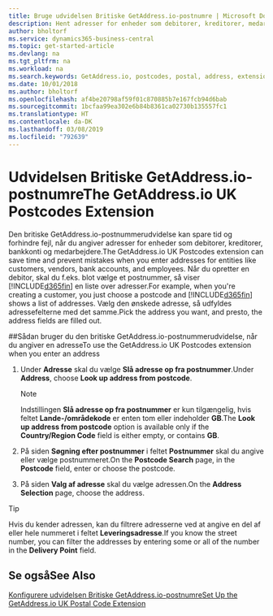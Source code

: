 ```yaml
---
title: Bruge udvidelsen Britiske GetAddress.io-postnumre | Microsoft Docs
description: Hent adresser for enheder som debitorer, kreditorer, medarbejdere og banker i Storbritannien fra tjenesten GetAddress.io.
author: bholtorf
ms.service: dynamics365-business-central
ms.topic: get-started-article
ms.devlang: na
ms.tgt_pltfrm: na
ms.workload: na
ms.search.keywords: GetAddress.io, postcodes, postal, address, extension
ms.date: 10/01/2018
ms.author: bholtorf
ms.openlocfilehash: af4be20798af59f01c870885b7e167fcb94d6bab
ms.sourcegitcommit: 1bcfaa99ea302e6b84b8361ca02730b135557fc1
ms.translationtype: HT
ms.contentlocale: da-DK
ms.lasthandoff: 03/08/2019
ms.locfileid: "792639"
---
```

# <a name="the-getaddressio-uk-postcodes-extension"></a><span data-ttu-id="bfaaa-103">Udvidelsen Britiske GetAddress.io-postnumre</span><span class="sxs-lookup"><span data-stu-id="bfaaa-103">The GetAddress.io UK Postcodes Extension</span></span>
<span data-ttu-id="bfaaa-104">Den britiske GetAddress.io-postnummerudvidelse kan spare tid og forhindre fejl, når du angiver adresser for enheder som debitorer, kreditorer, bankkonti og medarbejdere.</span><span class="sxs-lookup"><span data-stu-id="bfaaa-104">The GetAddress.io UK Postcodes extension can save time and prevent mistakes when you enter addresses for entities like customers, vendors, bank accounts, and employees.</span></span> <span data-ttu-id="bfaaa-105">Når du opretter en debitor, skal du f.eks. blot vælge et postnummer, så viser [!INCLUDE[d365fin](includes/d365fin_md.md)] en liste over adresser.</span><span class="sxs-lookup"><span data-stu-id="bfaaa-105">For example, when you're creating a customer, you just choose a postcode and [!INCLUDE[d365fin](includes/d365fin_md.md)] shows a list of addresses.</span></span> <span data-ttu-id="bfaaa-106">Vælg den ønskede adresse, så udfyldes adressefelterne med det samme.</span><span class="sxs-lookup"><span data-stu-id="bfaaa-106">Pick the address you want, and presto, the address fields are filled out.</span></span>  

##<a name="to-use-the-getaddressio-uk-postcodes-extension-when-you-enter-an-address"></a><span data-ttu-id="bfaaa-107">Sådan bruger du den britiske GetAddress.io-postnummerudvidelse, når du angiver en adresse</span><span class="sxs-lookup"><span data-stu-id="bfaaa-107">To use the GetAddress.io UK Postcodes extension when you enter an address</span></span>
1. <span data-ttu-id="bfaaa-108">Under **Adresse** skal du vælge **Slå adresse op fra postnummer**.</span><span class="sxs-lookup"><span data-stu-id="bfaaa-108">Under **Address**, choose **Look up address from postcode**.</span></span>  

    > [!NOTE]  
    >   <span data-ttu-id="bfaaa-109">Indstillingen **Slå adresse op fra postnummer** er kun tilgængelig, hvis feltet **Lande-/områdekode** er enten tom eller indeholder **GB**.</span><span class="sxs-lookup"><span data-stu-id="bfaaa-109">The **Look up address from postcode** option is available only if the **Country/Region Code** field is either empty, or contains **GB**.</span></span>
2. <span data-ttu-id="bfaaa-110">På siden **Søgning efter postnummer** i feltet **Postnummer** skal du angive eller vælge postnummeret.</span><span class="sxs-lookup"><span data-stu-id="bfaaa-110">On the **Postcode Search** page, in the **Postcode** field, enter or choose the postcode.</span></span>  
3. <span data-ttu-id="bfaaa-111">På siden **Valg af adresse** skal du vælge adressen.</span><span class="sxs-lookup"><span data-stu-id="bfaaa-111">On the **Address Selection** page, choose the address.</span></span>  

> [!TIP]  
>   <span data-ttu-id="bfaaa-112">Hvis du kender adressen, kan du filtrere adresserne ved at angive en del af eller hele nummeret i feltet **Leveringsadresse**.</span><span class="sxs-lookup"><span data-stu-id="bfaaa-112">If you know the street number, you can filter the addresses by entering some or all of the number in the **Delivery Point** field.</span></span>


## <a name="see-also"></a><span data-ttu-id="bfaaa-113">Se også</span><span class="sxs-lookup"><span data-stu-id="bfaaa-113">See Also</span></span>
[<span data-ttu-id="bfaaa-114">Konfigurere udvidelsen Britiske GetAddress.io-postnumre</span><span class="sxs-lookup"><span data-stu-id="bfaaa-114">Set Up the GetAddress.io UK Postal Code Extension</span></span>](LocalFunctionality/UnitedKingdom/uk-setup-postal-code-service.md)
